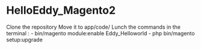 # HelloEddy_Magento2

Clone the repository
Move it to app/code/
Lunch the commands in the terminal : 
    - bin/magento module:enable Eddy_Helloworld
    - php bin/magento setup:upgrade 

